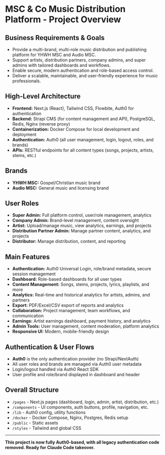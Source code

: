# MSC & Co Music Distribution Platform - Project Overview

## Business Requirements & Goals
- Provide a multi-brand, multi-role music distribution and publishing platform for YHWH MSC and Audio MSC.
- Support artists, distribution partners, company admins, and super admins with tailored dashboards and workflows.
- Enable secure, modern authentication and role-based access control.
- Deliver a scalable, maintainable, and user-friendly experience for music professionals.

## High-Level Architecture
- **Frontend:** Next.js (React), Tailwind CSS, Flowbite, Auth0 for authentication
- **Backend:** Strapi CMS (for content management and API), PostgreSQL, Redis, Nginx (reverse proxy)
- **Containerization:** Docker Compose for local development and deployment
- **Authentication:** Auth0 (all user management, login, logout, roles, and brands)
- **APIs:** RESTful endpoints for all content types (songs, projects, artists, stems, etc.)

## Brands
- **YHWH MSC:** Gospel/Christian music brand
- **Audio MSC:** General music and licensing brand

## User Roles
- **Super Admin:** Full platform control, user/role management, analytics
- **Company Admin:** Brand-level management, content oversight
- **Artist:** Upload/manage music, view analytics, earnings, and projects
- **Distribution Partner Admin:** Manage partner content, analytics, and projects
- **Distributor:** Manage distribution, content, and reporting

## Main Features
- **Authentication:** Auth0 Universal Login, role/brand metadata, secure session management
- **Dashboard:** Role-based dashboards for all user types
- **Content Management:** Songs, stems, projects, lyrics, playlists, and more
- **Analytics:** Real-time and historical analytics for artists, admins, and partners
- **Export:** PDF/Excel/CSV export of reports and analytics
- **Collaboration:** Project management, team workflows, and communication
- **Earnings:** Artist earnings dashboard, payment history, and analytics
- **Admin Tools:** User management, content moderation, platform analytics
- **Responsive UI:** Modern, mobile-friendly design

## Authentication & User Flows
- **Auth0** is the only authentication provider (no Strapi/NextAuth)
- All user roles and brands are managed via Auth0 user metadata
- Login/logout handled via Auth0 React SDK
- User profile and role/brand displayed in dashboard and header

## Overall Structure
- `/pages` - Next.js pages (dashboard, login, admin, artist, distribution, etc.)
- `/components` - UI components, auth buttons, profile, navigation, etc.
- `/lib` - Auth0 config, utility functions
- `/docker` - Docker Compose, Nginx, Postgres, Redis setup
- `/public` - Static assets
- `/styles` - Tailwind and global CSS

---

**This project is now fully Auth0-based, with all legacy authentication code removed. Ready for Claude Code takeover.** 